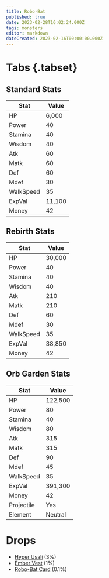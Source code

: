 ```yaml
---
title: Robo-Bat
published: true
date: 2023-02-28T16:02:24.000Z
tags: monsters
editor: markdown
dateCreated: 2023-02-16T00:00:00.000Z
---
```


# Tabs {.tabset}

## Standard Stats

|Stat|Value|
|-|-|
|HP|6,000|
|Power|40|
|Stamina|40|
|Wisdom|40|
|Atk|60|
|Matk|60|
|Def|60|
|Mdef|30|
|WalkSpeed|35|
|ExpVal|11,100|
|Money|42|
## Rebirth Stats

|Stat|Value|
|-|-|
|HP|30,000|
|Power|40|
|Stamina|40|
|Wisdom|40|
|Atk|210|
|Matk|210|
|Def|60|
|Mdef|30|
|WalkSpeed|35|
|ExpVal|38,850|
|Money|42|
## Orb Garden Stats

|Stat|Value|
|-|-|
|HP|122,500|
|Power|80|
|Stamina|40|
|Wisdom|80|
|Atk|315|
|Matk|315|
|Def|90|
|Mdef|45|
|WalkSpeed|35|
|ExpVal|391,300|
|Money|42|
|Projectile|Yes|
|Element|Neutral|

# Drops
 * [Hyper Usali](/items/hyper-usali) (3%)
 * [Ember Vest](/items/ember-vest) (1%)
 * [Robo-Bat Card](/items/robo-bat-card) (0.1%)
